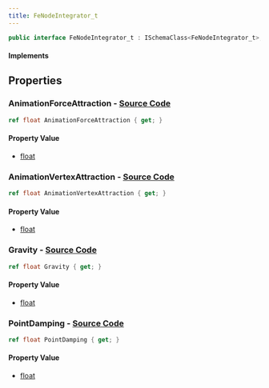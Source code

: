 ```yaml
---
title: FeNodeIntegrator_t
---
```


```csharp
public interface FeNodeIntegrator_t : ISchemaClass<FeNodeIntegrator_t>, ISchemaField, ISchemaClass, INativeHandle
```

#### Implements

## Properties

### **AnimationForceAttraction** - [Source Code](https://github.com/swiftly-solution/swiftlys2/blob/main/managed/src/SwiftlyS2.Generated/Schemas/Interfaces/FeNodeIntegrator_t.cs#L18)

```csharp
ref float AnimationForceAttraction { get; }
```

#### Property Value

- [float](https://learn.microsoft.com/dotnet/api/system.single)

### **AnimationVertexAttraction** - [Source Code](https://github.com/swiftly-solution/swiftlys2/blob/main/managed/src/SwiftlyS2.Generated/Schemas/Interfaces/FeNodeIntegrator_t.cs#L20)

```csharp
ref float AnimationVertexAttraction { get; }
```

#### Property Value

- [float](https://learn.microsoft.com/dotnet/api/system.single)

### **Gravity** - [Source Code](https://github.com/swiftly-solution/swiftlys2/blob/main/managed/src/SwiftlyS2.Generated/Schemas/Interfaces/FeNodeIntegrator_t.cs#L22)

```csharp
ref float Gravity { get; }
```

#### Property Value

- [float](https://learn.microsoft.com/dotnet/api/system.single)

### **PointDamping** - [Source Code](https://github.com/swiftly-solution/swiftlys2/blob/main/managed/src/SwiftlyS2.Generated/Schemas/Interfaces/FeNodeIntegrator_t.cs#L16)

```csharp
ref float PointDamping { get; }
```

#### Property Value

- [float](https://learn.microsoft.com/dotnet/api/system.single)

